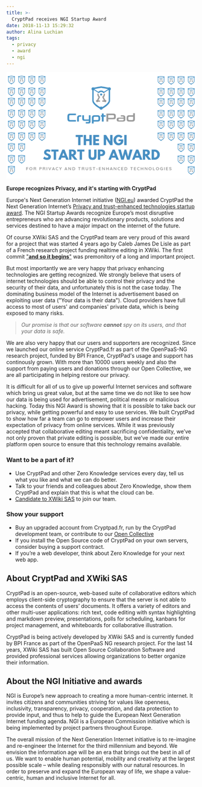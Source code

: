 ```yaml
---
title: >-
  CryptPad receives NGI Startup Award
date: 2018-11-13 15:29:32
author: Alina Luchian
tags:
  - privacy
  - award
  - ngi
---
```


![](/images/cryptpad_ngi_award.png)

**Europe recognizes Privacy, and it's starting with CryptPad**

Europe's Next Generation Internet initiative ([NGI.eu](https://www.NGI.eu)) awarded CryptPad the Next Generation Internet’s [Privacy and trust-enhanced technologies startup award](https://awards.ngi.eu/winners-startup-awards). The NGI Startup Awards recognize Europe’s most disruptive entrepreneurs who are advancing revolutionary products, solutions and services destined to have a major impact on the internet of the future.

Of course XWiki SAS and the CryptPad team are very proud of this award for a project that was started 4 years ago by Caleb James De Lisle as part of a French research project funding realtime editing in XWiki. The first commit ["**and so it begins**"](https://github.com/xwiki-labs/cryptpad/commit/1508c7ba71f5de5e51f061fbef45bc1f18493832) was premonitory of a long and important project.

But most importantly we are very happy that privacy enhancing technologies are getting recognized. We strongly believe that users of internet technologies should be able to control their privacy and the security of their data, and unfortunately this is not the case today. The dominating business model of the Internet is advertisement based on exploiting user data ("Your data is their data"). Cloud providers have full access to most of users' and companies' private data, which is being exposed to many risks.

> _Our promise is that our software **cannot** spy on its users, and that your data is safe._

We are also very happy that our users and supporters are recognized. Since we launched our online service CryptPad.fr as part of the OpenPaaS-NG research project, funded by BPI France, CryptPad's usage and support has continously grown. With more than 10000 users weekly and also the support from paying users and donations through our Open Collective, we are all participating in helping restore our privacy.

It is difficult for all of us to give up powerful Internet services and software which bring us great value, but at the same time we do not like to see how our data is being used for advertisement, political means or malicious hacking. Today this NGI Award is showing that it is possible to take back our privacy, while getting powerful and easy to use services. We built CryptPad to show how far a team can go to empower users and increase their expectation of privacy from online services. While it was previously accepted that collaborative editing meant sacrificing confidentiality, we’ve not only proven that private editing is possible, but we’ve made our entire platform open source to ensure that this technology remains available.

### Want to be a part of it?

* Use CryptPad and other Zero Knowledge services every day, tell us what you like and what we can do better.
* Talk to your friends and colleagues about Zero Knowledge, show them CryptPad and explain that this is what the cloud can be.
* [Candidate to XWiki SAS](https://www.xwiki.com/en/jobs/) to join our team.

### Show your support

* Buy an upgraded account from Cryptpad.fr, run by the CryptPad development team, or contribute to our [Open Collective](https://opencollective.com/cryptpad)
* If you install the Open Source code of CryptPad on your own servers, consider buying a support contract.
* If you’re a web developer, think about Zero Knowledge for your next web app.

## About CryptPad and XWiki SAS

CryptPad is an open-source, web-based suite of collaborative editors which employs client-side cryptography to ensure that the server is not able to access the contents of users’ documents.
It offers a variety of editors and other multi-user applications: rich text, code editing with syntax highlighting and markdown preview, presentations, polls for scheduling, kanbans for project management, and whiteboards for collaborative illustration.

CryptPad is being actively developed by XWiki SAS and is currently funded by BPI France as part of the OpenPaaS NG research project. For the last 14 years, XWiki SAS has built Open Source Collaboration Software and provided professional services allowing organizations to better organize their information.

## About the NGI Initiative and awards

NGI is Europe’s new approach to creating a more human-centric internet. It invites citizens and communities striving for values like openness, inclusivity, transparency, privacy, cooperation, and data protection to provide input, and thus to help to guide the European Next Generation Internet funding agenda. NGI is a European Commission initiative which is being implemented by project partners throughout Europe.

The overall mission of the Next Generation Internet initiative is to re-imagine and re-engineer the Internet for the third millennium and beyond. We envision the information age will be an era that brings out the best in all of us. We want to enable human potential, mobility and creativity at the largest possible scale – while dealing responsibly with our natural resources. In order to preserve and expand the European way of life, we shape a value-centric, human and inclusive Internet for all.
